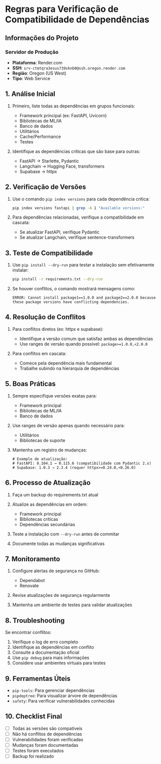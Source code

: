 # Regras para Verificação de Compatibilidade de Dependências

## Informações do Projeto

### Servidor de Produção

- **Plataforma**: Render.com
- **SSH**: `srv-ctmtqra3esus739sknb0@ssh.oregon.render.com`
- **Região**: Oregon (US West)
- **Tipo**: Web Service

## 1. Análise Inicial

1. Primeiro, liste todas as dependências em grupos funcionais:

   - Framework principal (ex: FastAPI, Uvicorn)
   - Bibliotecas de ML/IA
   - Banco de dados
   - Utilitários
   - Cache/Performance
   - Testes

2. Identifique as dependências críticas que são base para outras:
   - FastAPI → Starlette, Pydantic
   - Langchain → Hugging Face, transformers
   - Supabase → httpx

## 2. Verificação de Versões

1. Use o comando `pip index versions` para cada dependência crítica:

   ```bash
   pip index versions fastapi | grep -A 1 "Available versions:"
   ```

2. Para dependências relacionadas, verifique a compatibilidade em cascata:
   - Se atualizar FastAPI, verifique Pydantic
   - Se atualizar Langchain, verifique sentence-transformers

## 3. Teste de Compatibilidade

1. Use `pip install --dry-run` para testar a instalação sem efetivamente instalar:

   ```bash
   pip install -r requirements.txt --dry-run
   ```

2. Se houver conflitos, o comando mostrará mensagens como:
   ```
   ERROR: Cannot install package1==1.0.0 and package2==2.0.0 because these package versions have conflicting dependencies.
   ```

## 4. Resolução de Conflitos

1. Para conflitos diretos (ex: httpx e supabase):

   - Identifique a versão comum que satisfaz ambas as dependências
   - Use ranges de versão quando possível: `package>=1.0.0,<2.0.0`

2. Para conflitos em cascata:
   - Comece pela dependência mais fundamental
   - Trabalhe subindo na hierarquia de dependências

## 5. Boas Práticas

1. Sempre especifique versões exatas para:

   - Framework principal
   - Bibliotecas de ML/IA
   - Banco de dados

2. Use ranges de versão apenas quando necessário para:

   - Utilitários
   - Bibliotecas de suporte

3. Mantenha um registro de mudanças:
   ```
   # Exemplo de atualização:
   # FastAPI: 0.104.1 → 0.115.6 (compatibilidade com Pydantic 2.x)
   # Supabase: 1.0.3 → 2.3.4 (requer httpx>=0.24.0,<0.26.0)
   ```

## 6. Processo de Atualização

1. Faça um backup do requirements.txt atual

2. Atualize as dependências em ordem:

   - Framework principal
   - Bibliotecas críticas
   - Dependências secundárias

3. Teste a instalação com `--dry-run` antes de commitar

4. Documente todas as mudanças significativas

## 7. Monitoramento

1. Configure alertas de segurança no GitHub:

   - Dependabot
   - Renovate

2. Revise atualizações de segurança regularmente

3. Mantenha um ambiente de testes para validar atualizações

## 8. Troubleshooting

Se encontrar conflitos:

1. Verifique o log de erro completo
2. Identifique as dependências em conflito
3. Consulte a documentação oficial
4. Use `pip debug` para mais informações
5. Considere usar ambientes virtuais para testes

## 9. Ferramentas Úteis

- `pip-tools`: Para gerenciar dependências
- `pipdeptree`: Para visualizar árvore de dependências
- `safety`: Para verificar vulnerabilidades conhecidas

## 10. Checklist Final

- [ ] Todas as versões são compatíveis
- [ ] Não há conflitos de dependências
- [ ] Vulnerabilidades foram verificadas
- [ ] Mudanças foram documentadas
- [ ] Testes foram executados
- [ ] Backup foi realizado

